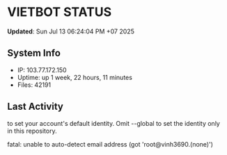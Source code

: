 # VIETBOT STATUS
**Updated**: Sun Jul 13 06:24:04 PM +07 2025

## System Info
- IP: 103.77.172.150
- Uptime: up 1 week, 22 hours, 11 minutes
- Files: 42191

## Last Activity

to set your account's default identity.
Omit --global to set the identity only in this repository.

fatal: unable to auto-detect email address (got 'root@vinh3690.(none)')
